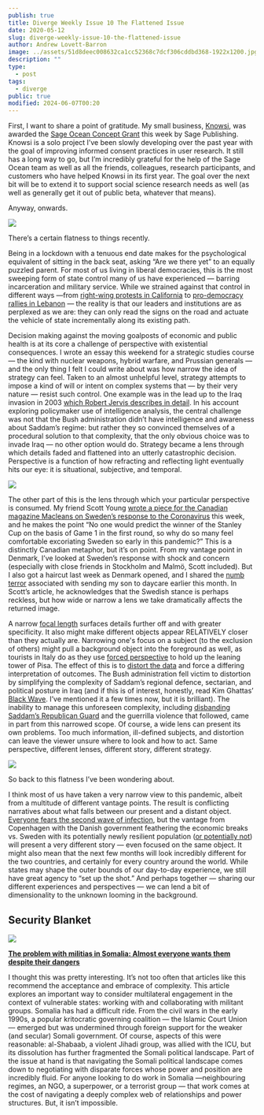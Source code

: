 ```yaml
---
publish: true
title: Diverge Weekly Issue 10 The Flattened Issue
date: 2020-05-12
slug: diverge-weekly-issue-10-the-flattened-issue
author: Andrew Lovett-Barron
image: ../assets/51d8deec008632ca1cc52368c7dcf306cddbd368-1922x1200.jpg
description: ""
type:
  - post
tags:
  - diverge
public: true
modified: 2024-06-07T00:20
---
```


First, I want to share a point of gratitude. My small business, [Knowsi](https://knowsi.com/), was awarded the [Sage Ocean Concept Grant](https://ocean.sagepub.com/blog/tools-and-tech/concept-grant-winner-knowsi-interview) this week by Sage Publishing. Knowsi is a solo project I’ve been slowly developing over the past year with the goal of improving informed consent practices in user research. It still has a long way to go, but I’m incredibly grateful for the help of the Sage Ocean team as well as all the friends, colleagues, research participants, and customers who have helped Knowsi in its first year. The goal over the next bit will be to extend it to support social science research needs as well (as well as generally get it out of public beta, whatever that means).

Anyway, onwards.

![](../_assets/74acf12f0f4bc499a4d1cb3549ba0e296c088dd7-2048x1365.jpg)

There’s a certain flatness to things recently.

Being in a lockdown with a tenuous end date makes for the psychological equivalent of sitting in the back seat, asking “Are we there yet” to an equally puzzled parent. For most of us living in liberal democracies, this is the most sweeping form of state control many of us have experienced — barring incarceration and military service. While we strained against that control in different ways —from [right-wing protests in California](https://www.theguardian.com/us-news/2020/may/01/california-coronavirus-protests-huntington-beach-sacramento?CMP=Share_iOSApp_Other) to [pro-democracy rallies in Lebanon](https://www.voanews.com/covid-19-pandemic/lebanese-protesters-back-streets-despite-covid-19-lockdown) — the reality is that our leaders and institutions are as perplexed as we are: they can only read the signs on the road and actuate the vehicle of state incrementally along its existing path.

Decision making against the moving goalposts of economic and public health is at its core a challenge of perspective with existential consequences. I wrote an essay this weekend for a strategic studies course — the kind with nuclear weapons, hybrid warfare, and Prussian generals — and the only thing I felt I could write about was how narrow the idea of strategy can feel. Taken to an almost unhelpful level, strategy attempts to impose a kind of will or intent on complex systems that — by their very nature — resist such control. One example was in the lead up to the Iraq invasion in 2003 [which Robert Jervis describes in detail](https://onlinelibrary.wiley.com/doi/abs/10.1002/j.1538-165X.2010.tb00672.x). In his account exploring policymaker use of intelligence analysis, the central challenge was not that the Bush administration didn’t have intelligence and awareness about Saddam’s regime: but rather they so convinced themselves of a procedural solution to that complexity, that the only obvious choice was to invade Iraq — no other option would do. Strategy became a lens through which details faded and flattened into an utterly catastrophic decision. Perspective is a function of how refracting and reflecting light eventually hits our eye: it is situational, subjective, and temporal.

![](../_assets/cbe428c652e4ac7b73c09aa48b37ab0a5206650f-2048x1365.jpg)

The other part of this is the lens through which your particular perspective is consumed. My friend Scott Young [wrote a piece for the Canadian magazine Macleans on Sweden’s response to the Coronavirus](https://www.macleans.ca/news/world/lessons-from-kronavirus-is-swedens-anti-lockdown-approach-more-strategic-than-it-seems/) this week, and he makes the point “No one would predict the winner of the Stanley Cup on the basis of Game 1 in the first round, so why do so many feel comfortable excoriating Sweden so early in this pandemic?” This is a distinctly Canadian metaphor, but it’s on point. From my vantage point in Denmark, I’ve looked at Sweden’s response with shock and concern (especially with close friends in Stockholm and Malmö, Scott included). But I also got a haircut last week as Denmark opened, and I shared the [numb terror](https://andrewlb.com/diverge-weekly-issue-7-the-gradual-opening-issue/) associated with sending my son to daycare earlier this month. In Scott’s article, he acknowledges that the Swedish stance is perhaps reckless, but how wide or narrow a lens we take dramatically affects the returned image.

A narrow [focal length](https://en.wikipedia.org/wiki/Focal_length) surfaces details further off and with greater specificity. It also might make different objects appear RELATIVELY closer than they actually are. Narrowing one's focus on a subject (to the exclusion of others) might pull a background object into the foreground as well, as tourists in Italy do as they use [forced perspective](https://en.wikipedia.org/wiki/Forced_perspective) to hold up the leaning tower of Pisa. The effect of this is to [distort the data](<https://en.wikipedia.org/wiki/Perspective_distortion_(photography)#/media/File:Nybldgs.jpg>) and force a differing interpretation of outcomes. The Bush administration fell victim to distortion by simplifying the complexity of Saddam’s regional defence, sectarian, and political posture in Iraq (and if this is of interest, honestly, read Kim Ghattas’ [Black Wave](https://www.amazon.com/dp/B07X4CK1FF). I’ve mentioned it a few times now, but it is brilliant). The inability to manage this unforeseen complexity, including [disbanding Saddam’s Republican Guard](https://www.theguardian.com/world/2003/may/23/iraq) and the guerrilla violence that followed, came in part from this narrowed scope. Of course, a wide lens can present its own problems. Too much information, ill-defined subjects, and distortion can leave the viewer unsure where to look and how to act. Same perspective, different lenses, different story, different strategy.

![](../_assets/638951d86f328661dfc4c3887569a0dbbcf0f395-1365x2048.jpg)

So back to this flatness I’ve been wondering about.

I think most of us have taken a very narrow view to this pandemic, albeit from a multitude of different vantage points. The result is conflicting narratives about what falls between our present and a distant object. [Everyone fears the second wave of infection](https://www.politico.eu/article/as-europeans-dream-about-beach-holidays-experts-worry-about-next-virus-wave/), but the vantage from Copenhagen with the Danish government feathering the economic breaks vs. Sweden with its potentially newly resilient population ([or potentially not](https://nymag.com/intelligencer/2020/04/we-still-dont-know-how-the-coronavirus-is-killing-us.html)) will present a very different story — even focused on the same object. It might also mean that the next few months will look incredibly different for the two countries, and certainly for every country around the world. While states may shape the outer bounds of our day-to-day experience, we still have great agency to “set up the shot.” And perhaps together — sharing our different experiences and perspectives — we can lend a bit of dimensionality to the unknown looming in the background.

## Security Blanket

![](../_assets/0cc8d832404973ff52c53fb19a25d6889b3b3a52-553x369.jpg)

[**The problem with militias in Somalia: Almost everyone wants them despite their dangers**](https://www.brookings.edu/research/the-problem-with-militias-in-somalia-almost-everyone-wants-them-despite-their-dangers/)

I thought this was pretty interesting. It’s not too often that articles like this recommend the acceptance and embrace of complexity. This article explores an important way to consider multilateral engagement in the context of vulnerable states: working with and collaborating with militant groups. Somalia has had a difficult ride. From the civil wars in the early 1990s, a popular kritocratic governing coalition — the Islamic Court Union — emerged but was undermined through foreign support for the weaker (and secular) Somali government. Of course, aspects of this were reasonable: al-Shabaab, a violent Jihadi group, was allied with the ICU, but its dissolution has further fragmented the Somali political landscape. Part of the issue at hand is that navigating the Somali political landscape comes down to negotiating with disparate forces whose power and position are incredibly fluid. For anyone looking to do work in Somalia —neighbouring regimes, an NGO, a superpower, or a terrorist group — that work comes at the cost of navigating a deeply complex web of relationships and power structures. But, it isn’t impossible.

